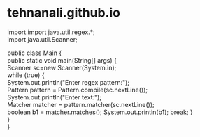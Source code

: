 # tehnanali.github.io
import.import java.util.regex.*;  
import java.util.Scanner;  
 
public class Main
{    
    public static void main(String[] args)
    {    
        Scanner sc=new Scanner(System.in);  
        while (true)
        {    
            System.out.println("Enter regex pattern:");  
            Pattern pattern = Pattern.compile(sc.nextLine());    
            System.out.println("Enter text:");  
            Matcher matcher = pattern.matcher(sc.nextLine());    
            boolean b1 = matcher.matches();
            System.out.println(b1);
            break;
        }    
    }  
}
